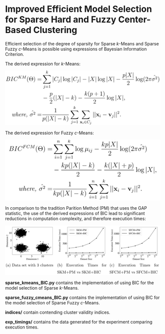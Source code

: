 # Improved Efficient Model Selection for Sparse Hard and Fuzzy Center-Based Clustering

Efficient selection of the degree of sparsity for Sparse $k$-Means and Sparse Fuzzy $c$-Means is possible using expressions of Bayesian Information Criterion.

The derived expression for $k$-Means:

<img src="https://raw.githubusercontent.com/Avisek20/sparse_clustering_BIC/master/imgs/skm_bic.png" width="600">


The derived expression for Fuzzy $c$-Means:

<img src="https://raw.githubusercontent.com/Avisek20/sparse_clustering_BIC/master/imgs/sfcm_bic.png" width="600">


In comparison to the tradition Parition Method (PM) that uses the GAP statistic, the use of the derived expressions of BIC lead to significant reductions in computation complexity, and therefore execution times:

![timings](https://raw.githubusercontent.com/Avisek20/sparse_clustering_BIC/master/imgs/timings.png)

**sparse_kmeans_BIC.py** contains the implementation of using BIC for the model selection of Sparse $k$-Means.

**sparse_fuzzy_cmeans_BIC.py** contains the implementation of using BIC for the model selection of Sparse Fuzzy $c$-Means.

**indices/** contain contending cluster validity indices.

**exp_timings/** contains the data generated for the experiment comparing execution times.
